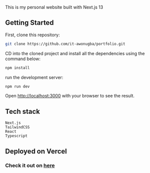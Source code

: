 This is my personal website built with Next.js 13

## Getting Started

First, clone this repository:

```bash
git clone https://github.com/it-awonugba/portfolio.git
```

CD into the cloned project and install all the dependencies using the command below:

```bash
npm install
```

run the development server:

```bash
npm run dev
```

Open [http://localhost:3000](http://localhost:3000) with your browser to see the result.

## Tech stack

    Next.js
    TailwindCSS
    React
    Typescript

## Deployed on Vercel

### Check it out on [here](https://isaacawonugba.vercel.app)
